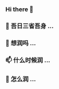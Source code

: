 ### Hi there 👋


### 🤔 吾日三省吾身 ...
### 💬 想润吗 ...
### 📫 什么时候润 ...
### 🔭 怎么润 ...

<!--
**flandresa/flandresa** is a ✨ _special_ ✨ repository because its `README.md` (this file) appears on your GitHub profile.

Here are some ideas to get you started:

- 🔭 I’m currently working on ...
- 🌱 I’m currently learning ...
- 👯 I’m looking to collaborate on ...
- 🤔 I’m looking for help with ...
- 💬 Ask me about ...
- 📫 How to reach me: ...
- 😄 Pronouns: ...
- ⚡ Fun fact: ...
-->
